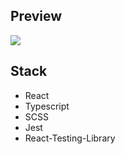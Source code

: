 ## Preview

<img src='https://i.ibb.co/gyNmK3N/image.png' />

## Stack

- React
- Typescript
- SCSS
- Jest
- React-Testing-Library
